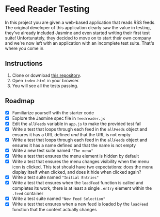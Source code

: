 # Feed Reader Testing

In this project you are given a web-based application that reads RSS feeds. The original developer of this application clearly saw the value in testing, they've already included Jasmine and even started writing their first test suite! Unfortunately, they decided to move on to start their own company and we're now left with an application with an incomplete test suite. That's where you come in.

## Instructions

1. Clone or download [this repository](https://github.com/onlurking/fend-feed-reader-test).
2. Open `index.html` in your browser.
3. You will see all the tests passing.

## Roadmap

- [x] Familiarize yourself with the starter code
- [x] Explore the Jasmine spec file in `feedreader.js`
- [x] Edit the `allFeeds` variable in `app.js` to make the provided test fail
- [x] Write a test that loops through each feed in the `allFeeds` object and ensures it has a URL defined _and_ that the URL is not empty
- [x] Write a test that loops through each feed in the `allFeeds` object and ensures it has a name defined and that the name is not empty
- [x] Write a new test suite named `"The menu"`
- [x] Write a test that ensures the menu element is hidden by default
- [x] Write a test that ensures the menu changes visibility when the menu icon is clicked. This test should have two expectations: does the menu display itself when clicked, and does it hide when clicked again?
- [x] Write a test suite named `"Initial Entries"`
- [x] Write a test that ensures when the `loadFeed` function is called and completes its work, there is at least a single `.entry` element within the `.feed` container
- [x] Write a test suite named `"New Feed Selection"`
- [x] Write a test that ensures when a new feed is loaded by the `loadFeed` function that the content actually changes
